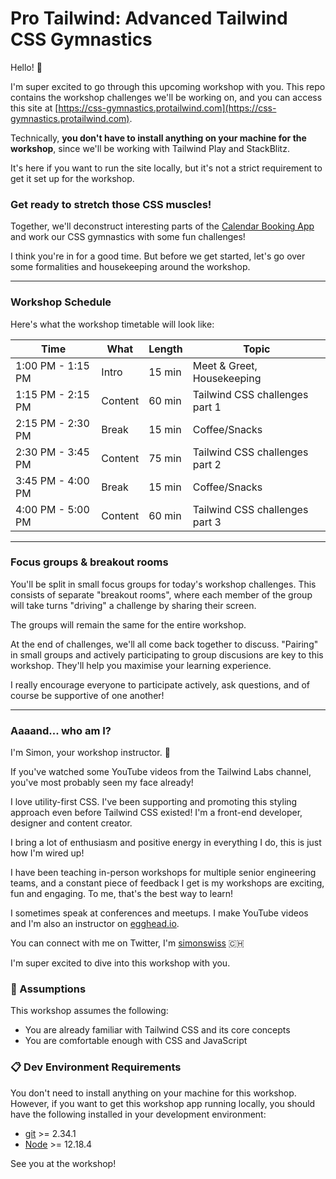 # Pro Tailwind: Advanced Tailwind CSS Gymnastics

Hello! 👋

I'm super excited to go through this upcoming workshop with you. This repo contains the workshop challenges we'll be working on, and you can access this site at [https://css-gymnastics.protailwind.com](https://css-gymnastics.protailwind.com).

Technically, **you don't have to install anything on your machine for the workshop**, since we'll be working with Tailwind Play and StackBlitz.

It's here if you want to run the site locally, but it's not a strict requirement to get it set up for the workshop.

### Get ready to stretch those CSS muscles!

Together, we'll deconstruct interesting parts of the [Calendar Booking App](https://calendar-app.protailwind.com) and work our CSS gymnastics with some fun challenges!

I think you're in for a good time. But before we get started, let's go over some formalities and housekeeping around the workshop.

---

### Workshop Schedule

Here's what the workshop timetable will look like:

| Time              | What    | Length | Topic                          |
| ----------------- | ------- | ------ | ------------------------------ |
| 1:00 PM - 1:15 PM | Intro   | 15 min | Meet & Greet, Housekeeping     |
| 1:15 PM - 2:15 PM | Content | 60 min | Tailwind CSS challenges part 1 |
| 2:15 PM - 2:30 PM | Break   | 15 min | Coffee/Snacks                  |
| 2:30 PM - 3:45 PM | Content | 75 min | Tailwind CSS challenges part 2 |
| 3:45 PM - 4:00 PM | Break   | 15 min | Coffee/Snacks                  |
| 4:00 PM - 5:00 PM | Content | 60 min | Tailwind CSS challenges part 3 |

---

### Focus groups & breakout rooms

You'll be split in small focus groups for today's workshop challenges. This consists of separate "breakout rooms", where each member of the group will take turns "driving" a challenge by sharing their screen.

The groups will remain the same for the entire workshop.

At the end of challenges, we'll all come back together to discuss. "Pairing" in small groups and actively participating to group discusions are key to this workshop. They'll help you maximise your learning experience.

I really encourage everyone to participate actively, ask questions, and of course be supportive of one another!

---

### Aaaand... who am I?

I'm Simon, your workshop instructor. 👋

If you've watched some YouTube videos from the Tailwind Labs channel, you've most probably seen my face already!

I love utility-first CSS. I've been supporting and promoting this styling approach even before Tailwind CSS existed! I'm a front-end developer, designer and content creator.

I bring a lot of enthusiasm and positive energy in everything I do, this is just how I'm wired up!

I have been teaching in-person workshops for multiple senior engineering teams, and a constant piece of feedback I get is my workshops are exciting, fun and engaging. To me, that's the best way to learn!

I sometimes speak at conferences and meetups. I make YouTube videos and I'm also an instructor on [egghead.io](https://egghead.io).

You can connect with me on Twitter, I'm [simonswiss](https://twitter.com/simonswiss) 🇨🇭

I'm super excited to dive into this workshop with you.

### 📜 Assumptions

This workshop assumes the following:

- You are already familiar with Tailwind CSS and its core concepts
- You are comfortable enough with CSS and JavaScript

### 📋 Dev Environment Requirements

You don't need to install anything on your machine for this workshop. However, if you want to get this workshop app running locally, you should have the following installed in your development environment:

- [git](https://git-scm.com/book/en/v2/Getting-Started-Installing-Git) >= 2.34.1
- [Node](https://nodejs.org/en/download/) >= 12.18.4

See you at the workshop!
